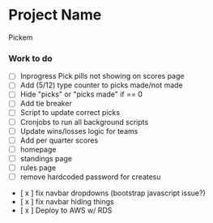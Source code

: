 # Project Name
Pickem

### Work to do 
- [ ] Inprogress Pick pills not showing on scores page 
- [ ] Add (5/12) type counter to picks made/not made 
- [ ] Hide "picks" or "picks made" if == 0 
- [ ] Add tie breaker 
- [ ] Script to update correct picks 
- [ ] Cronjobs to run all background scripts 
- [ ] Update wins/losses logic for teams 
- [ ] Add per quarter scores 
- [ ] homepage 
- [ ] standings page 
- [ ] rules page 
- [ ] remove hardcoded password for createsu

- [ x ] fix navbar dropdowns (bootstrap javascript issue?)
- [ x ] fix navbar hiding things
- [ x ] Deploy to AWS w/ RDS 
